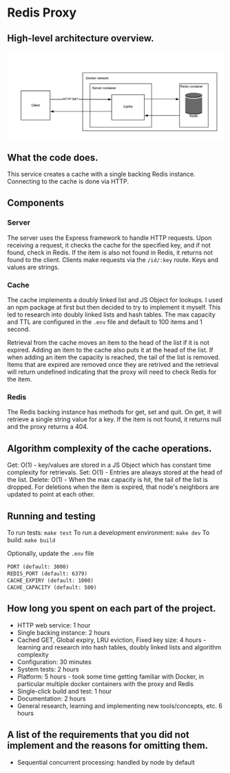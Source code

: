 # Redis Proxy

## High-level architecture overview.
![architecture diagram](./architecture.png)

## What the code does.
This service creates a cache with a single backing Redis instance. Connecting to the cache is done via HTTP.

## Components

### Server
The server uses the Express framework to handle HTTP requests. Upon receiving a request, it checks the cache for the specified key, and if not found, check in Redis. If the item is also not found in Redis, it returns not found to the client.
Clients make requests via the `/id/:key` route. 
Keys and values are strings.

### Cache
The cache implements a doubly linked list and JS Object for lookups. I used an npm package at first but then decided to try to implement it myself. This led to research into doubly linked lists and hash tables. The max capacity and TTL are configured in the `.env` file and default to 100 items and 1 second.

Retrieval from the cache moves an item to the head of the list if it is not expired. Adding an item to the cache also puts it at the head of the list. If when adding an item the capacity is reached, the tail of the list is removed. Items that are expired are removed once they are retrived and the retrieval will return undefined indicating that the proxy will need to check Redis for the item.

### Redis
The Redis backing instance has methods for get, set and quit. On get, it will retrieve a single string value for a key. If the item is not found, it returns null and the proxy returns a 404. 

## Algorithm complexity of the cache operations.
Get: O(1) - key/values are stored in a JS Object which has constant time complexity for retrievals.
Set: O(1) - Entries are always stored at the head of the list.
Delete: O(1) - When the max capacity is hit, the tail of the list is dropped. For deletions when the item is expired, that node's neighbors are updated to point at each other.

## Running and testing
To run tests: `make test`
To run a development environment: `make dev`
To build: `make build`

Optionally, update the `.env` file
```
PORT (default: 3000)
REDIS_PORT (default: 6379)
CACHE_EXPIRY (default: 1000)
CACHE_CAPACITY (default: 500)
```

## How long you spent on each part of the project.
* HTTP web service: 1 hour
* Single backing instance: 2 hours
* Cached GET, Global expiry, LRU eviction, Fixed key size: 4 hours - learning and research into hash tables, doubly linked lists and algorithm complexity
* Configuration: 30 minutes
* System tests: 2 hours
* Platform: 5 hours - took some time getting familiar with Docker, in particular multiple docker containers with the proxy and Redis
* Single-click build and test: 1 hour
* Documentation: 2 hours
* General research, learning and implementing new tools/concepts, etc. 6 hours

## A list of the requirements that you did not implement and the reasons for omitting them.
* Sequential concurrent processing: handled by node by default
